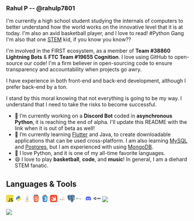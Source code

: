 ### Rahul P -- @rahulp7801

I'm currently a high school student studying the internals of computers to better understand how the world works on the innovative level that it is at today. I'm also an avid basketball player, and I love to read! #Python Gang I'm also that one [STEM](https://www.ed.gov/stem) kid, if you know you know??

I'm involved in the FIRST ecosystem, as a member of **Team #38860 Lightning Bots** & **FTC Team #19655 Cognition**. I love using GitHub to open-source our code! I'm a firm believer in open-sourcing code to ensure transparency and accountability when projects go awry.

I have experience in both front-end and back-end development, although I prefer back-end by a ton. 

I stand by this moral knowing that not everything is going to be my way. I understand that I need to take the risks to become successful. 

- 🔭 I’m currently working on a **Discord Bot** coded in **asynchronous Python**, it is reaching the end of alpha. I'll update this README with the link when it is out of beta as well!
- 🌱 I’m currently learning [Flutter](https://flutter.dev/) and Java, to create downloadable applications that can be used cross-platform. I am also learning [MySQL](https://www.mysql.com/) and [Postgres](https://www.postgresql.org/), but I am experienced with using [MongoDB](https://www.mongodb.com/).
- 🐍 I love Python, and it is one of my all-time favorite languages.
- 😄 I love to play **basketball**, **code**, and **music**! In general, I am a diehard STEM fanatic.

## Languages & Tools ##

<code><img height="20" src="https://raw.githubusercontent.com/github/explore/80688e429a7d4ef2fca1e82350fe8e3517d3494d/topics/javascript/javascript.png"></code>
<code><img height="20" src="https://raw.githubusercontent.com/github/explore/80688e429a7d4ef2fca1e82350fe8e3517d3494d/topics/python/python.png"></code>
<code><img height="20" src="https://raw.githubusercontent.com/github/explore/80688e429a7d4ef2fca1e82350fe8e3517d3494d/topics/java/java.png"></code>
<code><img height="20" src="https://raw.githubusercontent.com/github/explore/80688e429a7d4ef2fca1e82350fe8e3517d3494d/topics/html/html.png"></code>
<code><img height="20" src="https://raw.githubusercontent.com/github/explore/80688e429a7d4ef2fca1e82350fe8e3517d3494d/topics/css/css.png"></code>
<code><img height="20" src="https://raw.githubusercontent.com/github/explore/80688e429a7d4ef2fca1e82350fe8e3517d3494d/topics/swift/swift.png"></code>
<code><img height="20" src="https://raw.githubusercontent.com/github/explore/80688e429a7d4ef2fca1e82350fe8e3517d3494d/topics/mysql/mysql.png"></code>
<code><img height="20" src="https://raw.githubusercontent.com/github/explore/80688e429a7d4ef2fca1e82350fe8e3517d3494d/topics/postgresql/postgresql.png"></code>
<code><img height="20" src="https://raw.githubusercontent.com/github/explore/80688e429a7d4ef2fca1e82350fe8e3517d3494d/topics/mongodb/mongodb.png"></code>
<code><img height="20" src="https://raw.githubusercontent.com/github/explore/80688e429a7d4ef2fca1e82350fe8e3517d3494d/topics/discord/discord.png"></code>
<code><img height="20" color='#fff' src="https://raw.githubusercontent.com/github/explore/80688e429a7d4ef2fca1e82350fe8e3517d3494d/topics/unity/unity.png"></code>
<code><img height="20" src="https://www.tannerrecord.com/wp-content/uploads/2015/06/Logo-Google_Analytics2.png"></code>

<img align="center" src="https://github-readme-stats.vercel.app/api/top-langs/?username=rahulp7801&layout=compact&theme=material-palenight" />



